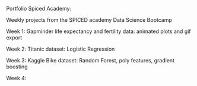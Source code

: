 Portfolio Spiced Academy:

Weekly projects from the SPICED academy Data Science Bootcamp


Week 1: Gapminder life expectancy and fertility data: animated plots and gif export

Week 2: Titanic dataset: Logistic Regression

Week 3: Kaggle Bike dataset: Random Forest, poly features, gradient boosting

Week 4:  

